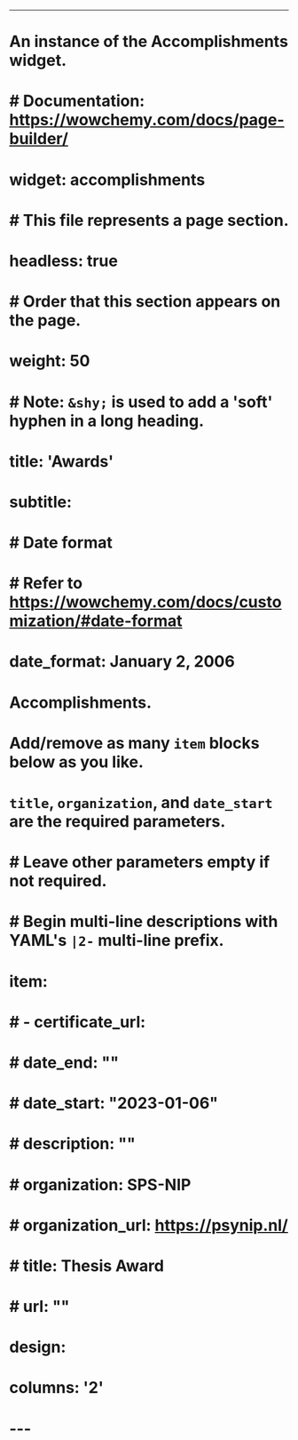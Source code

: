 ---
# An instance of the Accomplishments widget.
# # Documentation: https://wowchemy.com/docs/page-builder/
# widget: accomplishments

# # This file represents a page section.
# headless: true

# # Order that this section appears on the page.
# weight: 50

# # Note: `&shy;` is used to add a 'soft' hyphen in a long heading.
# title: 'Awards'
# subtitle:

# # Date format
# #   Refer to https://wowchemy.com/docs/customization/#date-format
# date_format: January 2, 2006

# Accomplishments.
#   Add/remove as many `item` blocks below as you like.
#   `title`, `organization`, and `date_start` are the required parameters.
# #   Leave other parameters empty if not required.
# #   Begin multi-line descriptions with YAML's `|2-` multi-line prefix.
# item:
# # - certificate_url: 
# #   date_end: ""
# #   date_start: "2023-01-06"
# #   description: ""
# #   organization: SPS-NIP
# #   organization_url: https://psynip.nl/
# #   title: Thesis Award
# #   url: ""

# design:
#   columns: '2' 
# ---
